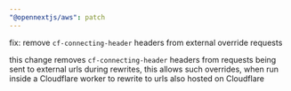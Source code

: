 ```yaml
---
"@opennextjs/aws": patch
---
```


fix: remove `cf-connecting-header` headers from external override requests

this change removes `cf-connecting-header` headers from requests being sent to
external urls during rewrites, this allows such overrides, when run inside a
Cloudflare worker to rewrite to urls also hosted on Cloudflare
